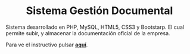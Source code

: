 <h1 align="center">Sistema Gestión Documental</h1>
<p>Sistema desarrollado en PHP, MySQL, HTML5, CSS3 y Bootstarp. El cual permite subir, y almacenar la documentación oficial de la empresa.</p>
<p>
  Para ve el instructivo pulsar <a href="https://github.com/mlevicoy/Reporte-Diario/blob/main/Manual_ReporteDiario.pdf"><b>aquí</b></a>.
</p>

